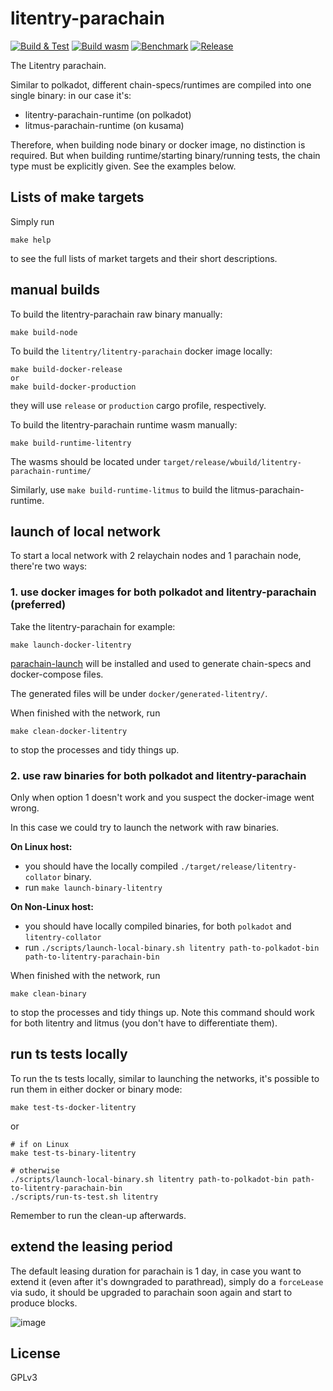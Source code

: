 # litentry-parachain
[![Build & Test](https://github.com/litentry/litentry-parachain/actions/workflows/build-and-test.yml/badge.svg)](https://github.com/litentry/litentry-parachain/actions/workflows/build-and-test.yml)
[![Build wasm](https://github.com/litentry/litentry-parachain/actions/workflows/build-wasm.yml/badge.svg)](https://github.com/litentry/litentry-parachain/actions/workflows/build-wasm.yml)
[![Benchmark](https://github.com/litentry/litentry-parachain/actions/workflows/benchmark-runtime-weights.yml/badge.svg)](https://github.com/litentry/litentry-parachain/actions/workflows/benchmark-runtime-weights.yml)
[![Release](https://github.com/litentry/litentry-parachain/actions/workflows/create-release-draft.yml/badge.svg)](https://github.com/litentry/litentry-parachain/actions/workflows/create-release-draft.yml)

The Litentry parachain.

Similar to polkadot, different chain-specs/runtimes are compiled into one single binary: in our case it's:
- litentry-parachain-runtime (on polkadot)
- litmus-parachain-runtime   (on kusama)

Therefore, when building node binary or docker image, no distinction is required. But when building runtime/starting binary/running tests, the chain type must be explicitly given. See the examples below.
## Lists of make targets
Simply run
```
make help
```
to see the full lists of market targets and their short descriptions.

## manual builds

To build the litentry-parachain raw binary manually:
```
make build-node
```

To build the `litentry/litentry-parachain` docker image locally:
```
make build-docker-release
or
make build-docker-production
```
they will use `release` or `production` cargo profile, respectively.

To build the litentry-parachain runtime wasm manually:
```
make build-runtime-litentry
```
The wasms should be located under `target/release/wbuild/litentry-parachain-runtime/`

Similarly, use `make build-runtime-litmus` to build the litmus-parachain-runtime.

## launch of local network

To start a local network with 2 relaychain nodes and 1 parachain node, there're two ways:

### 1. use docker images for both polkadot and litentry-parachain (preferred)
Take the litentry-parachain for example:
```
make launch-docker-litentry
```
[parachain-launch](https://github.com/open-web3-stack/parachain-launch) will be installed and used to generate chain-specs and docker-compose files.

The generated files will be under `docker/generated-litentry/`.

When finished with the network, run
```
make clean-docker-litentry
```
to stop the processes and tidy things up.

### 2. use raw binaries for both polkadot and litentry-parachain

Only when option 1 doesn't work and you suspect the docker-image went wrong.

In this case we could try to launch the network with raw binaries.

**On Linux host:**

- you should have the locally compiled `./target/release/litentry-collator` binary.
- run `make launch-binary-litentry`

**On Non-Linux host:**

- you should have locally compiled binaries, for both `polkadot` and `litentry-collator`
- run `./scripts/launch-local-binary.sh litentry path-to-polkadot-bin path-to-litentry-parachain-bin`

When finished with the network, run
```
make clean-binary
```
to stop the processes and tidy things up.
Note this command should work for both litentry and litmus (you don't have to differentiate them).

## run ts tests locally

To run the ts tests locally, similar to launching the networks, it's possible to run them in either docker or binary mode:
```
make test-ts-docker-litentry
```
or
```
# if on Linux
make test-ts-binary-litentry

# otherwise
./scripts/launch-local-binary.sh litentry path-to-polkadot-bin path-to-litentry-parachain-bin
./scripts/run-ts-test.sh litentry
```
Remember to run the clean-up afterwards.

## extend the leasing period

The default leasing duration for parachain is 1 day, in case you want to extend it (even after it's downgraded to parathread), simply do a `forceLease` via sudo, it should be upgraded to parachain soon again and start to produce blocks.

![image](https://user-images.githubusercontent.com/7630809/135689832-1f57cd5c-7f83-4fce-9bb0-832b77a38dcc.png)

## License
GPLv3
